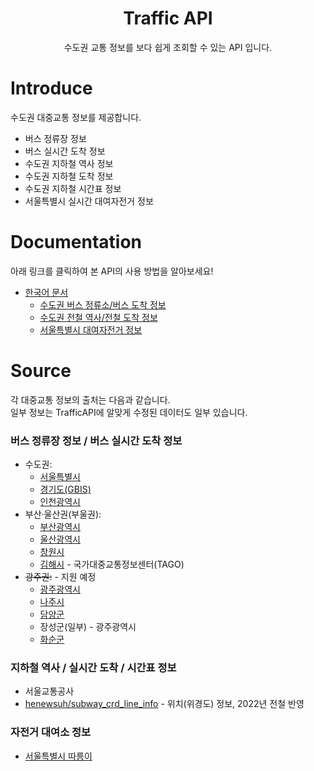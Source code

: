<h1 align="center">Traffic API</h1>
<p align="center">
  수도권 교통 정보를 보다 쉽게 조회할 수 있는 API 입니다.
</p>

# Introduce
수도권 대중교통 정보를 제공합니다.
* 버스 정류장 정보
* 버스 실시간 도착 정보
* 수도권 지하철 역사 정보
* 수도권 지하철 도착 정보
* 수도권 지하철 시간표 정보
* 서울특별시 실시간 대여자전거 정보

# Documentation
아래 링크를 클릭하여 본 API의 사용 방법을 알아보세요!
* [한국어 문서](docs/)
  * [수도권 버스 정류소/버스 도착 정보](docs/bus.md)
  * [수도권 전철 역사/전철 도착 정보](docs/metro.md)
  * [서울특별시 대여자전거 정보](docs/bike.md)

# Source
각 대중교통 정보의 출처는 다음과 같습니다.<br/>
일부 정보는 TrafficAPI에 알맞게 수정된 데이터도 일부 있습니다.

### 버스 정류장 정보 / 버스 실시간 도착 정보
* 수도권: 
  * [서울특별시](https://bus.go.kr/)
  * [경기도(GBIS)](http://www.gbis.go.kr/)
  * [인천광역시](http://bus.incheon.go.kr/)
* 부산·울산권(부울권): 
  * [부산광역시](http://bus.busan.go.kr/)
  * [울산광역시](http://its.ulsan.kr/)
  * [창원시](http://bus.changwon.go.kr/)
  * [김해시](http://bus.gimhae.go.kr/) - 국가대중교통정보센터(TAGO)
* ~~광주권:~~ - 지원 예정
  * [광주광역시](http://bus.gwangju.go.kr/)
  * [나주시](http://bus.gwangju.go.kr/)
  * [담양군](http://bis.damyang.go.kr/)
  * 장성군(일부) - 광주광역시
  * [화순군](http://bis.hwasun.go.kr/main/main)

### 지하철 역사 / 실시간 도착 / 시간표 정보
* 서울교통공사
* [henewsuh/subway_crd_line_info](https://github.com/henewsuh/subway_crd_line_info) - 위치(위경도) 정보, 2022년 전철 반영

### 자전거 대여소 정보
* [서울특별시 따릉이](https://www.bikeseoul.com/)
